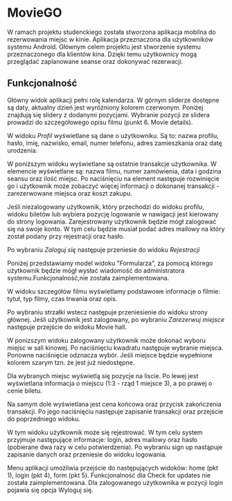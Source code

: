 # MovieGO
W ramach projektu studenckiego została stworzona aplikacja mobilna do rezerwowania miejsc w kinie. Aplikacja przeznaczona dla użytkowników systemu Android.
Głównym celem projektu jest stworzenie systemu przeznaczonego dla klientów kina. Dzięki temu użytkownicy mogą przeglądać zaplanowane seanse oraz dokonywać rezerwacji.

## Funkcjonalność

Główny widok aplikacji pełni rolę kalendarza. W górnym sliderze dostępne są daty, aktualny dzień jest wyróżniony kolorem czerwonym.
Poniżej znajdują się slidery z dodanymi pozycjami. Wybranie pozycji ze slidera prowadzi do szczegółowego opisu filmu (punkt 6. Movie details). 



W widoku <i>Profil</i> wyświetlane są dane o użytkowniku. Są to: nazwa profilu, hasło, imię, nazwisko, email, numer telefonu, adres zamieszkania oraz datę urodzenia. 



W poniższym widoku wyświetlane są ostatnie transakcje użytkownika. W elemencie wyświetlane są: nazwa filmu, numer zamówienia, data i godzina seansu oraz ilość miejsc. Po naciśnięciu na element następuje rozwinięcie go i użytkownik może zobaczyć więcej informacji o dokonanej transakcji - zarezerwowane miejsca oraz koszt zakupu.



Jeśli niezalogowany użytkownik, który przechodzi do widoku profilu, widoku biletów lub wybiera pozycję logowanie w nawigacji jest kierowany do strony logowania. Zarejestrowany użytkownik będzie mógł zalogować się na swoje konto. W tym celu będzie musiał podać adres mailowy na który został podany przy rejestracji oraz hasło. 

Po wybraniu <i>Zaloguj się</i> następuje przeniesie do widoku <i>Rejestracji</i>



Poniżej przedstawiamy model widoku "Formularza", za pomocą którego użytkownik będzie mógł wysłać wiadomość do administratora systemu.Funkcjonalność,nie została zaimplementowana.



W widoku szczegółów filmu wyświetlamy podstawowe informacje o filmie: tytuł, typ filmy, czas trwania oraz opis.

Po wybraniu strzałki wstecz następuje przeniesienie do widoku strony głównej. Jeśli użytkownik jest zalogowany, po wybraniu <i>Zarezerwuj miejsce</i> następuje przejście do widoku Movie hall.


W ponizszym widoku zalogowany użytkownik może dokonać wyboru miejsc w sali kinowej. Po naciśnięciu kwadratu następuje wybranie miejsca. Ponowne naciśnięcie odznacza wybór. Jeśli miejsce będzie wypełnione kolorem szarym tzn. że jest już niedostępne.

Dla wybranych miejsc wyświetlą się pozycje na liscie. Po lewej jest wyświetlana informacja o miejscu (1:3 - rząd 1 miejsce 3), a po prawej o cenie biletu.

Na samym dole wyświetlana jest cena końcowa oraz przycisk zakończenia transakcji. Po jego naciśnięciu następuje zapisanie transakcji oraz przejście do poprzedniego widoku.



W tym widoku użytkownik może się rejestrować. W tym celu system przyjmuje następujące informacje: login, adres mailowy oraz hasło (pobierane dwa razy w celu potwierdzenia). Po wybraniu sign up nastąpuje zapisanie danych oraz przeniesie do widoku logowania.



Menu aplikacji umożliwia przejście do następujących widoków: home (pkt 1), login (pkt 4), form (pkt 5). Funkcjonalność dla Check for updates nie została zaimplementowana. Dla zalogowanego użytkownika w pozycji login pojawia się opcja Wyloguj się. 

